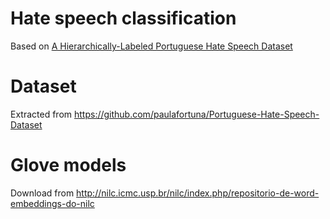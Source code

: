 # Hate speech classification

Based on [A Hierarchically-Labeled Portuguese Hate Speech Dataset](https://aclanthology.org/W19-3510/)

# Dataset

Extracted from https://github.com/paulafortuna/Portuguese-Hate-Speech-Dataset

# Glove models

Download from http://nilc.icmc.usp.br/nilc/index.php/repositorio-de-word-embeddings-do-nilc

